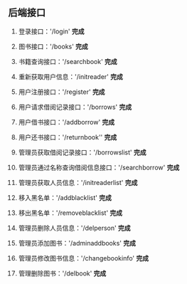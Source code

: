 ## 后端接口
1. 登录接口：'/login'  **完成**
2. 图书接口：'/books'  **完成**
3. 书籍查询接口：'/searchbook'  **完成**

4. 重新获取用户信息：'/initreader'  **完成**
5. 用户注册接口：'/register'  **完成**
6. 用户请求借阅记录接口：'/borrows'  **完成**
7. 用户借书接口：'/addborrow'  **完成**
8. 用户还书接口：'/returnbook''  **完成**

9.  管理员获取借阅记录接口：'/borrowslist'  **完成**
10. 管理员通过名称查询借阅信息接口：'/searchborrow'  **完成**
11. 管理员获取人员信息：'/initreaderlist'  **完成**
12. 移入黑名单：'/addblacklist'  **完成**
13. 移出黑名单：'/removeblacklist'  **完成**
14. 管理员删除人员信息：'/delperson'  **完成**
15. 管理员添加图书：'/adminaddbooks'  **完成**
16. 管理员修改图书信息：'/changebookinfo'  **完成**
17. 管理删除图书：'/delbook'  **完成**